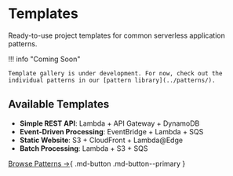 # Templates

Ready-to-use project templates for common serverless application patterns.

!!! info "Coming Soon"

    Template gallery is under development. For now, check out the individual patterns in our [pattern library](../patterns/).

## Available Templates

- **Simple REST API**: Lambda + API Gateway + DynamoDB
- **Event-Driven Processing**: EventBridge + Lambda + SQS
- **Static Website**: S3 + CloudFront + Lambda@Edge
- **Batch Processing**: Lambda + S3 + SQS

[Browse Patterns →](../patterns/){ .md-button .md-button--primary }